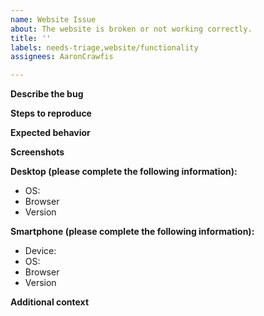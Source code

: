 ```yaml
---
name: Website Issue
about: The website is broken or not working correctly.
title: ''
labels: needs-triage,website/functionality
assignees: AaronCrawfis

---
```


**Describe the bug**
<!--A clear and concise description of what the bug is.-->

**Steps to reproduce**
<!--
Steps to reproduce the behavior:
1. Go to '...'
2. Click on '....'
3. Scroll down to '....'
4. See error
-->

**Expected behavior**
<!--A clear and concise description of what you expected to happen.-->

**Screenshots**
<!--If applicable, add screenshots to help explain your problem.-->

**Desktop (please complete the following information):**
 - OS: <!--[e.g. iOS]-->
 - Browser <!--[e.g. chrome, safari]-->
 - Version <!--[e.g. 22]-->

**Smartphone (please complete the following information):**
 - Device: <!--[e.g. iPhone6]-->
 - OS: <!--[e.g. iOS8.1]-->
 - Browser <!--[e.g. stock browser, safari]-->
 - Version <!--[e.g. 22]-->

**Additional context**
<!--Add any other context about the problem here-->
